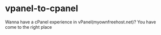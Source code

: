 # vpanel-to-cpanel
Wanna have a cPanel experience in vPanel(myownfreehost.net)? You have come to the right place
